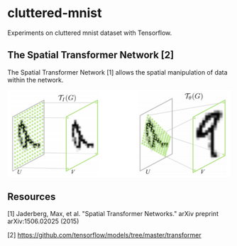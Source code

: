 # cluttered-mnist
Experiments on cluttered mnist dataset with Tensorflow.

## The Spatial Transformer Network [2]
The Spatial Transformer Network [1] allows the spatial manipulation of data within the network.

![](assets/spatial_transformer.png)


## Resources

[1] Jaderberg, Max, et al. "Spatial Transformer Networks." arXiv preprint arXiv:1506.02025 (2015)

[2] https://github.com/tensorflow/models/tree/master/transformer
